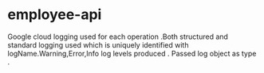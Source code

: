 # employee-api
Google cloud logging used for each operation .Both structured and standard logging used which is uniquely identified with logName.Warning,Error,Info log levels produced .
Passed log object as type .
